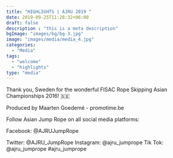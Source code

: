```yaml
---
title: "HIGHLIGHTS | AJRU 2019 "
date: 2019-09-25T11:28:32+06:00
draft: false
description : "this is a meta description"
bgImage: "images/bg/bg-3.jpg"
image: "images/media/media_4.jpg"
categories: 
  - "Media"
tags:
  - "welcome"
  - "highlights"
type: "media"
---
```


Thank you, Sweden for the wonderful FISAC Rope Skipping Asian Championships 2016! 🇸🇪  

Produced by Maarten Goedemé - promotime.be  

Follow Asian Jump Rope on all social media platforms:  

Facebook: @AJRUJumpRope  

Twitter: @AJRU_JumpRope Instagram: @ajru_jumprope  Tik Tok: @ajru_jumprope #ajru_jumprope
